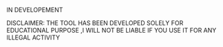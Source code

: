 IN DEVELOPEMENT

DISCLAIMER: THE TOOL HAS BEEN DEVELOPED SOLELY FOR EDUCATIONAL PURPOSE ,I WILL NOT BE LIABLE IF YOU USE IT FOR ANY ILLEGAL ACTIVITY
